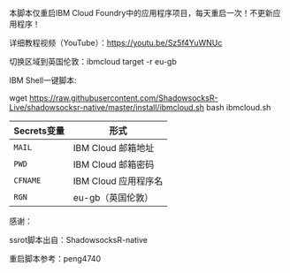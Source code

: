 
本脚本仅重启IBM Cloud Foundry中的应用程序项目，每天重启一次！不更新应用程序！

详细教程视频（YouTube）：https://youtu.be/Sz5f4YuWNUc

切换区域到英国伦敦：ibmcloud target -r eu-gb

IBM Shell一键脚本:

wget https://raw.githubusercontent.com/ShadowsocksR-Live/shadowsocksr-native/master/install/ibmcloud.sh
bash ibmcloud.sh

 | Secrets变量 | 形式 |
  | --------------------- | ----------- |
  | `MAIL`       | IBM Cloud 邮箱地址 |
  | `PWD` | IBM Cloud 邮箱密码 |
  | `CFNAME` | IBM Cloud 应用程序名 |
  | `RGN` | eu-gb（英国伦敦） |
  
  感谢：
  
  ssrot脚本出自：ShadowsocksR-native
  
  重启脚本参考：peng4740 
  
  
